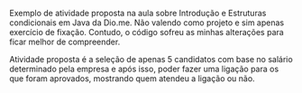 Exemplo de atividade proposta na aula sobre Introdução e Estruturas condicionais em Java da Dio.me.
Não valendo como projeto e sim apenas exercício de fixação.
Contudo, o código sofreu as minhas alterações para ficar melhor de compreender.

Atividade proposta é a seleção de apenas 5 candidatos com base no salário determinado pela empresa e após isso, poder fazer uma ligação para os que foram aprovados, mostrando quem atendeu a ligação ou não.
